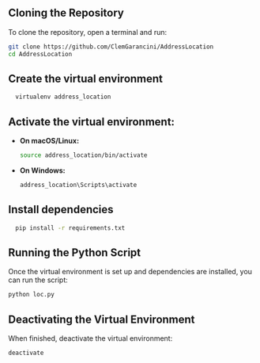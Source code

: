 ## Cloning the Repository

To clone the repository, open a terminal and run:

```sh
git clone https://github.com/ClemGarancini/AddressLocation
cd AddressLocation
```

## Create the virtual environment

```sh
  virtualenv address_location
```

## Activate the virtual environment:

- **On macOS/Linux:**
  ```sh
  source address_location/bin/activate
  ```
- **On Windows:**
  ```sh
  address_location\Scripts\activate
  ```

## Install dependencies

```sh
  pip install -r requirements.txt
```

## Running the Python Script

Once the virtual environment is set up and dependencies are installed, you can run the script:

```sh
python loc.py
```

## Deactivating the Virtual Environment

When finished, deactivate the virtual environment:

```sh
deactivate
```
